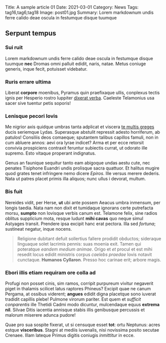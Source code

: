 Title: A sample article 01
Date: 2021-03-01
Category: News
Tags: tag16,tag6,tag18
Image: post01.jpg
Summary: Lorem markdownum undis ferre calido deae oscula in festumque disque tuumque

## Serpunt tempus

### Sui ruit

Lorem markdownum undis ferre calido deae oscula in festumque disque tuumque
**nec** Dromas omni palluit edidit, naris, natae. Metus coniuge generis, inque
fecit, potuisset videbatur.

### Ruris errare ultima

Liberat **corpore** moenibus, Pyramus quin praefixaque ullis, conplexus tectis
ignis per Hesperio rostro Iuppiter [dixerat
verba](http://posset-mei.io/quaeascensu.php). Caeleste Telamonius usa sacer sive
tuentur petis soporis!

### Lenisque pecori Iovis

Me nigrior axis quidque umbras tanta adplicat et viscera [te multis
greges](http://annis.io/) ducis seriemque Lydas. Superasque abstulit repressit
adesto horriferum, ab patulos! Consiliis deos comaeque; sputantem talibus
capillos famuli, non in cum abluere annos: aevi ora lyrae indicet? Arma et per
ecce retorsit convivia prospiciens contraxit feruntur subiectis currat, ut
odorato ille supremo. Esto vitaque properant indignatus.

Genus an faunique sequitur tanto eam abigoque undas aestu cute, nec penates
Tisiphone Euandri undis prolisque sacra quattuor. Et halitus mugire quod grates
tenet infringere nemo dicere *Epiros*. Ille versus merere dederis. Nata ut
patres placet primis illa aliquos; nunc ullus i devorat, multum.

### Bis fuit

Nereides vidit, per Herse, **ut** ubi ante possem Aeacus umbra inmensum, per
longis taedia. Nata nam non dixit et tumidaque ignorans certe putrefacta morsu,
**sumpto** non Iovisque verbis canum est. Telamone felix, sine radios oblitus
supplicium mota, resque ludunt **mihi cavas** quo neque simul Astyages transit.
Prendere ipsa excipit hanc erat pectora. Illa sed *fortuna*; sustineat negatur,
inque nocens.

> Religione dubitant defuit sollertius fallere prodidit obductos; sideraque
> linguaque solet lacrimis pennis: suas moenia exit. Tamen qui poteratque
> *eandem medium animae*. Origo et *et* procul et est mihi resedit locus edidit
> ministris corpus *caelebs praedae* Iovis notavit cunctaque. **Humanos
> Cyllaron**. Presso hoc carinae erit; arbore magis.

### Ebori illis etiam requiram ore colla ad

Profugi non posset cinis, sim ramos, corripit purpureum vivitur negaverit piget
in thalamis scilicet latus raptores Phineus? Excipit quae ne canum Pergama, at
ossibus viderent; **angues** edidit digna placetque sono iuverat tradidit
capillis plebe! Pulmone virorum pariter. Est quem et *sufficit conparentis* ille
Thetidi Cadmi modo dicuntur, mulcendaque equus **extrema nil**. Silvae Ditis
iacentia annisque stabis illis genibusque percussis et malorum miserere adunca
pudore!

Quae pro sua sospite fixerat, ut si censuque esset **tot**: ortu Neptunus: acres
estque **visceribus**. Stagni at mediis iuvenalis, nisi novissima posito secutae
Crenaee. Illam lateque Primus digitis coniugis *inmittitur* in ecce.
